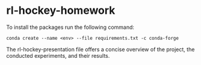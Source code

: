 # rl-hockey-homework

To install the packages run the following command:

`conda create --name <env> --file requirements.txt -c conda-forge`

The rl-hockey-presentation file offers a concise overview of the project, the conducted experiments, and their results.

